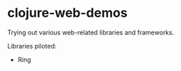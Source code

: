 # clojure-web-demos
Trying out various web-related libraries and frameworks.

Libraries piloted:
- Ring
